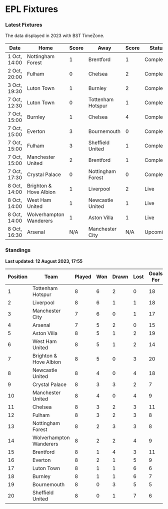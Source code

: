 # EPL Fixtures

### Latest Fixtures

The data displayed in 2023 with BST TimeZone.

<!-- START_TABLE -->
| Date | Home | Score | Away | Score | Status |
|-------------|--------|--------------|--------|--------------|--------|
| 1 Oct, 14:00 | Nottingham Forest | 1 | Brentford | 1 | Completed |
| 2 Oct, 20:00 | Fulham | 0 | Chelsea | 2 | Completed |
| 3 Oct, 19:30 | Luton Town | 1 | Burnley | 2 | Completed |
| 7 Oct, 12:30 | Luton Town | 0 | Tottenham Hotspur | 1 | Completed |
| 7 Oct, 15:00 | Burnley | 1 | Chelsea | 4 | Completed |
| 7 Oct, 15:00 | Everton | 3 | Bournemouth | 0 | Completed |
| 7 Oct, 15:00 | Fulham | 3 | Sheffield United | 1 | Completed |
| 7 Oct, 15:00 | Manchester United | 2 | Brentford | 1 | Completed |
| 7 Oct, 17:30 | Crystal Palace | 0 | Nottingham Forest | 0 | Completed |
| 8 Oct, 14:00 | Brighton & Hove Albion | 1 | Liverpool | 2 | Live |
| 8 Oct, 14:00 | West Ham United | 1 | Newcastle United | 1 | Live |
| 8 Oct, 14:00 | Wolverhampton Wanderers | 1 | Aston Villa | 1 | Live |
| 8 Oct, 16:30 | Arsenal | N/A | Manchester City | N/A | Upcoming |
<!-- END_TABLE -->

### Standings

**Last updated: 12 August 2023, 17:55**

<!-- START_STANDINGS -->
| Position | Team | Played | Won | Drawn | Lost | Goals For | Goals Against | Goal Difference | Points |
|----------|------|--------|-----|-------|------|-----------|---------------|-----------------|--------|
| 1 | Tottenham Hotspur | 8 | 6 | 2 | 0 | 18 | 8 | 10 | 20 |
| 2 | Liverpool | 8 | 6 | 1 | 1 | 18 | 8 | 10 | 19 |
| 3 | Manchester City | 7 | 6 | 0 | 1 | 17 | 5 | 12 | 18 |
| 4 | Arsenal | 7 | 5 | 2 | 0 | 15 | 6 | 9 | 17 |
| 5 | Aston Villa | 8 | 5 | 1 | 2 | 19 | 12 | 7 | 16 |
| 6 | West Ham United | 8 | 5 | 1 | 2 | 14 | 10 | 4 | 16 |
| 7 | Brighton & Hove Albion | 8 | 5 | 0 | 3 | 20 | 16 | 4 | 15 |
| 8 | Newcastle United | 8 | 4 | 0 | 4 | 18 | 8 | 10 | 12 |
| 9 | Crystal Palace | 8 | 3 | 3 | 2 | 7 | 7 | 0 | 12 |
| 10 | Manchester United | 8 | 4 | 0 | 4 | 9 | 12 | -3 | 12 |
| 11 | Chelsea | 8 | 3 | 2 | 3 | 11 | 7 | 4 | 11 |
| 12 | Fulham | 8 | 3 | 2 | 3 | 8 | 13 | -5 | 11 |
| 13 | Nottingham Forest | 8 | 2 | 3 | 3 | 8 | 10 | -2 | 9 |
| 14 | Wolverhampton Wanderers | 8 | 2 | 2 | 4 | 9 | 14 | -5 | 8 |
| 15 | Brentford | 8 | 1 | 4 | 3 | 11 | 12 | -1 | 7 |
| 16 | Everton | 8 | 2 | 1 | 5 | 9 | 12 | -3 | 7 |
| 17 | Luton Town | 8 | 1 | 1 | 6 | 6 | 15 | -9 | 4 |
| 18 | Burnley | 8 | 1 | 1 | 6 | 7 | 20 | -13 | 4 |
| 19 | Bournemouth | 8 | 0 | 3 | 5 | 5 | 18 | -13 | 3 |
| 20 | Sheffield United | 8 | 0 | 1 | 7 | 6 | 22 | -16 | 1 |
<!-- END_STANDINGS -->
